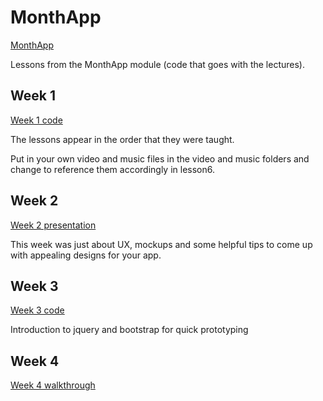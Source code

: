 MonthApp
========

[MonthApp](http://sites.google.com/site/monthappgtuc)

Lessons from the MonthApp module (code that goes with the lectures).

Week 1
------

[Week 1 code](https://github.com/jeffgodwyll/MonthApp/tree/master/week1)

The lessons appear in the order that they were taught.

Put in your own video and music files in the video and music folders and change to reference them accordingly in lesson6.

Week 2
------

[Week 2 presentation](https://github.com/jeffgodwyll/MonthApp/tree/master/week2)

This week was just about UX, mockups and some helpful tips to come up with appealing designs for your app.

Week 3
------

[Week 3 code](https://github.com/jeffgodwyll/MonthApp/tree/master/week3)

Introduction to jquery and bootstrap for quick prototyping

Week 4
------

[Week 4 walkthrough](https://github.com/jeffgodwyll/MonthApp/blob/master/week4/android_phonegap.md)